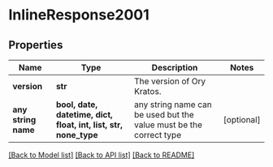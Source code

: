 # InlineResponse2001


## Properties
Name | Type | Description | Notes
------------ | ------------- | ------------- | -------------
**version** | **str** | The version of Ory Kratos. | 
**any string name** | **bool, date, datetime, dict, float, int, list, str, none_type** | any string name can be used but the value must be the correct type | [optional]

[[Back to Model list]](../README.md#documentation-for-models) [[Back to API list]](../README.md#documentation-for-api-endpoints) [[Back to README]](../README.md)



